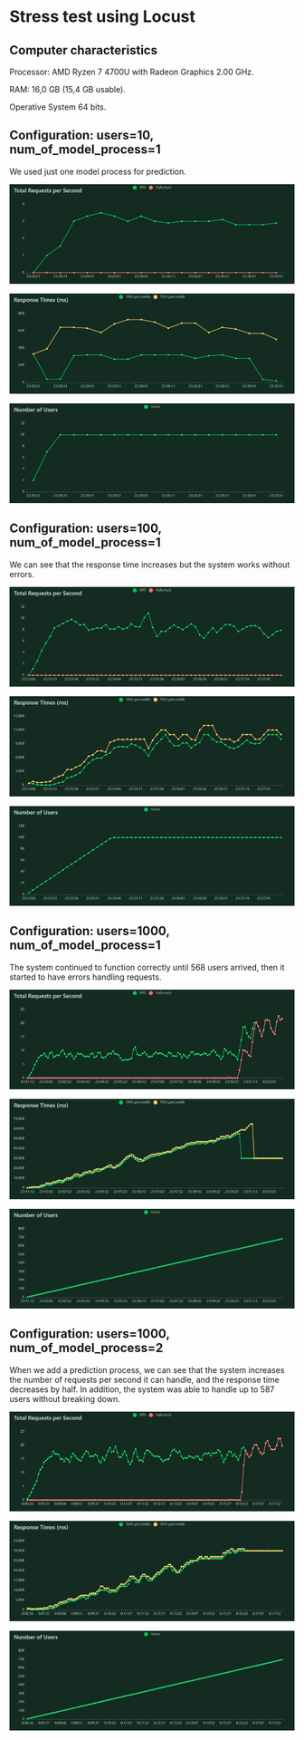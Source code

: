 # Stress test using Locust

## Computer characteristics
Processor:	AMD Ryzen 7 4700U with Radeon Graphics 2.00 GHz.

RAM: 16,0 GB (15,4 GB usable).

Operative System 64 bits.


##
## Configuration: users=10, num_of_model_process=1

We used just one model process for prediction.

![Total Requests per second](total_requests_per_second_10u_1p.png)

![Response Time](response_times_(ms)_10u_1p.png)

![Numbers od Users](number_of_users_10u_1p.png)

## Configuration: users=100, num_of_model_process=1
We can see that the response time increases but the system works without errors.

![Total Requests per second](total_requests_per_second_100u_1p.png)

![Response Time](response_times_(ms)_100u_1p.png)

![Numbers od Users](number_of_users_100u_1p.png)

## Configuration: users=1000, num_of_model_process=1
The system continued to function correctly until 568 users arrived, then it started to have errors handling requests. 

![Total Requests per second](total_requests_per_second_1000u_1p.png)

![Response Time](response_times_(ms)_1000u_1p.png)

![Numbers od Users](number_of_users_1000u_1p.png)

## Configuration: users=1000, num_of_model_process=2
When we add a prediction process, we can see that the system increases the number of requests per second it can handle, and the response time decreases by half. In addition, the system was able to handle up to 587 users without breaking down.  

![Total Requests per second](total_requests_per_second_1000u_2p.png)

![Response Time](response_times_(ms)_1000u_2p.png)

![Numbers od Users](number_of_users_1000u_2p.png)